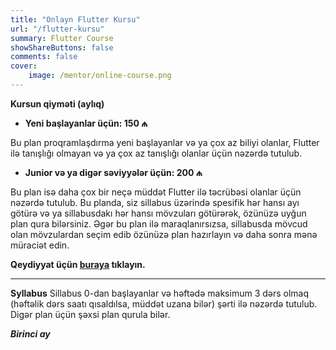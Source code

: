 ```yaml
---
title: "Onlayn Flutter Kursu"
url: "/flutter-kursu"
summary: Flutter Course
showShareButtons: false
comments: false
cover:
    image: /mentor/online-course.png
---
```


**Kursun qiyməti (aylıq)**
- **Yeni başlayanlar üçün: 150 ₼**

Bu plan proqramlaşdırma yeni başlayanlar və ya çox az biliyi olanlar, Flutter ilə tanışlığı olmayan və ya çox az tanışlığı olanlar üçün nəzərdə tutulub.

- **Junior və ya digər səviyyələr üçün: 200 ₼**

Bu plan isə daha çox bir neçə müddət Flutter ilə təcrübəsi olanlar üçün nəzərdə tutulub. Bu planda, siz sillabus üzərində spesifik hər hansı ayı götürə və ya sillabusdakı hər hansı mövzuları götürərək, özünüzə uyğun plan qura bilərsiniz. Əgər bu plan ilə maraqlanırsızsa, sillabusda mövcud olan mövzulardan seçim edib özünüzə plan hazırlayın və daha sonra mənə müraciət edin.

**Qeydiyyat üçün [buraya](https://docs.google.com/forms/d/e/1FAIpQLSeUB9QZ419eZx267NRHU4sp4Xr9LrLZjvVryLYn0a9_z7mcDA/viewform) tıklayın.**

------
**Syllabus** 
Sillabus 0-dan başlayanlar və həftədə maksimum 3 dərs olmaq (həftəlik dərs saatı qısaldılsa, müddət uzana bilər) şərti ilə nəzərdə tutulub. Digər plan üçün şəxsi plan qurula bilər.


***Birinci ay***

